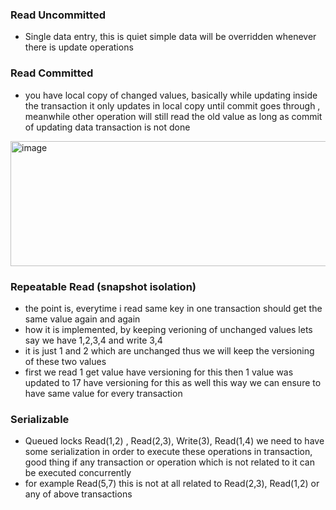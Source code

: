 ### Read Uncommitted
- Single data entry, this is quiet simple data will be overridden whenever there is update operations

### Read Committed 
- you have local copy of changed values, basically while updating inside the transaction it only updates in local copy until commit goes through , meanwhile other operation will still read the old value as long as commit of updating data transaction is not done 

<img width="800" height="200" alt="image" src="https://github.com/user-attachments/assets/b7a84931-3dab-4cb8-a840-8e7e99306730" />

### Repeatable Read (snapshot isolation)
- the point is, everytime i read same key in one transaction should get the same value again and again
- how it is implemented, by keeping verioning of unchanged values lets say we have 1,2,3,4 and write 3,4
- it is just 1 and 2 which are unchanged thus we will keep the versioning of these two values
- first we read 1 get value have versioning for this then 1 value was updated to 17 have versioning for this as well this way we can ensure to have same value for every transaction


### Serializable 
- Queued locks Read(1,2) , Read(2,3), Write(3), Read(1,4) we need to have some serialization in order to execute these operations in transaction, good thing if any transaction or operation which is not related to it can be executed concurrently
- for example Read(5,7) this is not at all related to Read(2,3), Read(1,2) or any of above transactions
